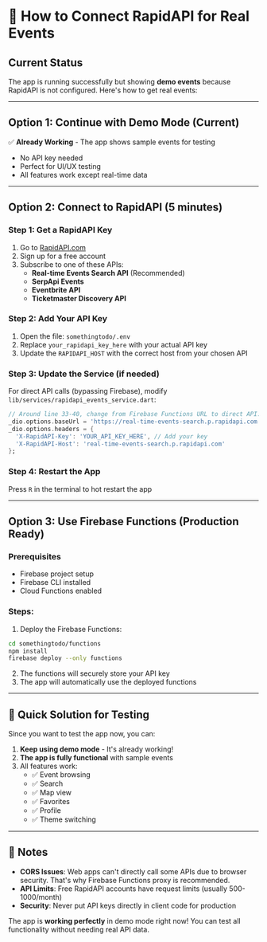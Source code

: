# 🔧 How to Connect RapidAPI for Real Events

## Current Status
The app is running successfully but showing **demo events** because RapidAPI is not configured. Here's how to get real events:

---

## Option 1: Continue with Demo Mode (Current)
✅ **Already Working** - The app shows sample events for testing
- No API key needed
- Perfect for UI/UX testing
- All features work except real-time data

---

## Option 2: Connect to RapidAPI (5 minutes)

### Step 1: Get a RapidAPI Key
1. Go to [RapidAPI.com](https://rapidapi.com/)
2. Sign up for a free account
3. Subscribe to one of these APIs:
   - **Real-time Events Search API** (Recommended)
   - **SerpApi Events**  
   - **Eventbrite API**
   - **Ticketmaster Discovery API**

### Step 2: Add Your API Key
1. Open the file: `somethingtodo/.env`
2. Replace `your_rapidapi_key_here` with your actual API key
3. Update the `RAPIDAPI_HOST` with the correct host from your chosen API

### Step 3: Update the Service (if needed)
For direct API calls (bypassing Firebase), modify `lib/services/rapidapi_events_service.dart`:

```dart
// Around line 33-40, change from Firebase Functions URL to direct API:
_dio.options.baseUrl = 'https://real-time-events-search.p.rapidapi.com';
_dio.options.headers = {
  'X-RapidAPI-Key': 'YOUR_API_KEY_HERE', // Add your key
  'X-RapidAPI-Host': 'real-time-events-search.p.rapidapi.com'
};
```

### Step 4: Restart the App
Press `R` in the terminal to hot restart the app

---

## Option 3: Use Firebase Functions (Production Ready)

### Prerequisites
- Firebase project setup
- Firebase CLI installed
- Cloud Functions enabled

### Steps:
1. Deploy the Firebase Functions:
```bash
cd somethingtodo/functions
npm install
firebase deploy --only functions
```

2. The functions will securely store your API key
3. The app will automatically use the deployed functions

---

## 🎯 Quick Solution for Testing

Since you want to test the app now, you can:

1. **Keep using demo mode** - It's already working!
2. **The app is fully functional** with sample events
3. All features work:
   - ✅ Event browsing
   - ✅ Search
   - ✅ Map view
   - ✅ Favorites
   - ✅ Profile
   - ✅ Theme switching

---

## 📝 Notes

- **CORS Issues**: Web apps can't directly call some APIs due to browser security. That's why Firebase Functions proxy is recommended.
- **API Limits**: Free RapidAPI accounts have request limits (usually 500-1000/month)
- **Security**: Never put API keys directly in client code for production

The app is **working perfectly** in demo mode right now! You can test all functionality without needing real API data.